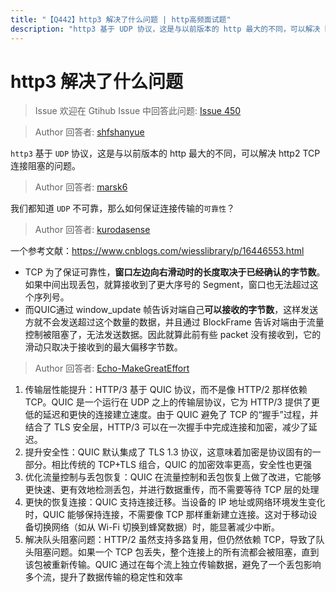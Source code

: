 ```yaml
---
title: "【Q442】http3 解决了什么问题 | http高频面试题"
description: "http3 基于 UDP 协议，这是与以前版本的 http 最大的不同，可以解决 http2 TCP 连接阻塞的问题。  字节跳动面试题、阿里腾讯面试题、美团小米面试题。"
---
```


# http3 解决了什么问题

> Issue
> 欢迎在 Gtihub Issue 中回答此问题: [Issue 450](https://github.com/shfshanyue/Daily-Question/issues/450)

> Author
> 回答者: [shfshanyue](https://github.com/shfshanyue)

`http3` 基于 `UDP` 协议，这是与以前版本的 http 最大的不同，可以解决 http2 TCP 连接阻塞的问题。

> Author
> 回答者: [marsk6](https://github.com/marsk6)

我们都知道 `UDP` 不可靠，那么如何保证连接传输的`可靠性`？

> Author
> 回答者: [kurodasense](https://github.com/kurodasense)

一个参考文献：https://www.cnblogs.com/wiesslibrary/p/16446553.html

- TCP 为了保证可靠性，**窗口左边向右滑动时的长度取决于已经确认的字节数**。如果中间出现丢包，就算接收到了更大序号的 Segment，窗口也无法超过这个序列号。
- 而QUIC通过 window_update 帧告诉对端自己**可以接收的字节数**，这样发送方就不会发送超过这个数量的数据，并且通过 BlockFrame 告诉对端由于流量控制被阻塞了，无法发送数据。因此就算此前有些 packet 没有接收到，它的滑动只取决于接收到的最大偏移字节数。

> Author
> 回答者: [Echo-MakeGreatEffort](https://github.com/Echo-MakeGreatEffort)

1. 传输层性能提升：HTTP/3 基于 QUIC 协议，而不是像 HTTP/2 那样依赖 TCP。QUIC 是一个运行在 UDP 之上的传输层协议，它为 HTTP/3 提供了更低的延迟和更快的连接建立速度。由于 QUIC 避免了 TCP 的“握手”过程，并结合了 TLS 安全层，HTTP/3 可以在一次握手中完成连接和加密，减少了延迟。
2. 提升安全性：QUIC 默认集成了 TLS 1.3 协议，这意味着加密是协议固有的一部分。相比传统的 TCP+TLS 组合，QUIC 的加密效率更高，安全性也更强
3. 优化流量控制与丢包恢复：QUIC 在流量控制和丢包恢复上做了改进，它能够更快速、更有效地检测丢包，并进行数据重传，而不需要等待 TCP 层的处理
4. 更快的恢复连接：QUIC 支持连接迁移。当设备的 IP 地址或网络环境发生变化时，QUIC 能够保持连接，不需要像 TCP 那样重新建立连接。这对于移动设备切换网络（如从 Wi-Fi 切换到蜂窝数据）时，能显著减少中断。
5. 解决队头阻塞问题：HTTP/2 虽然支持多路复用，但仍然依赖 TCP，导致了队头阻塞问题。如果一个 TCP 包丢失，整个连接上的所有流都会被阻塞，直到该包被重新传输。QUIC 通过在每个流上独立传输数据，避免了一个丢包影响多个流，提升了数据传输的稳定性和效率
